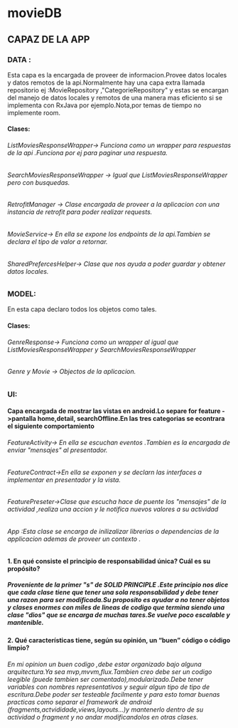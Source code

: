# movieDB

## CAPAZ  DE LA APP

###  DATA :
Esta capa es la encargada de proveer de informacion.Provee datos locales y datos remotos de la api.Normalmente hay una capa extra llamada repositorio ej :MovieRepository ,"CategorieRepository" y estas se encargan del manejo de datos locales y remotos de una manera mas eficiento si se implementa con RxJava por ejemplo.Nota,por temas de tiempo no implemente room.

#### Clases: 
###### ListMoviesResponseWrapper-> Funciona como un wrapper para respuestas de la api .Funciona por ej para paginar una respuesta.
###### SearchMoviesResponseWrapper -> Igual que ListMoviesResponseWrapper pero con busquedas.
###### RetrofitManager -> Clase encargada de proveer a la aplicacion con una instancia de retrofit para poder realizar requests.
###### MovieService-> En ella se expone los endpoints de la api.Tambien se declara el tipo de valor a retornar.
###### SharedPrefercesHelper-> Clase que nos ayuda a poder guardar y obtener datos locales.

### MODEL:
En esta capa declaro todos los objetos como tales.
#### Clases:
###### GenreResponse-> Funciona como un wrapper al igual que ListMoviesResponseWrapper y SearchMoviesResponseWrapper
###### Genre y Movie -> Objectos de la aplicacion.

### UI:
#### Capa encargada de mostrar las vistas en android.Lo separe for feature ->pantalla home,detail, searchOffline.En las tres categorias se econtrara el siguiente comportamiento
###### FeatureActivity-> En ella se escuchan eventos .Tambien es la encargada de enviar "mensajes" al presentador.
###### FeatureContract->En ella se exponen y se declarn las interfaces a implementar en presentador y la vista.
###### FeaturePreseter->Clase que escucha hace de puente los "mensajes" de la actividad ,realiza una accion y le notifica nuevos valores a su actividad


######  App :Esta clase se encarga de inilizalizar librerias o dependencias de la applicacion ademas de proveer un contexto .


#### 1. En qué consiste el principio de responsabilidad única? Cuál es su propósito? 
##### Proveniente de la primer "s" de SOLID PRINCIPLE .Este principio nos dice que cada clase tiene que tener una sola responsabilidad y debe tener una razon para ser modificada.Su proposito es ayudar a no tener objetos y clases enormes con miles de lineas de codigo que termina siendo una clase "dios" que se encarga de muchas tares.Se vuelve poco escalable y mantenible.

#### 2. Qué características tiene, según su opinión, un “buen” código o código limpio? 
###### En mi opinion un buen codigo ,debe estar organizado bajo alguna arquitectura.Ya sea mvp,mvvm,flux.Tambien creo debe ser un codigo leegible (puede tambien ser comentado),modularizado.Debe tener variables con nombres representativos y seguir algun tipo de tipo de escritura.Debe poder ser testeable facilmente y para esto tomar buenas practicas como separar el framework de android (fragments,actvididade,views,layouts...)y mantenerlo dentro de su actividad o fragment y no andar modificandolos en otras clases.







